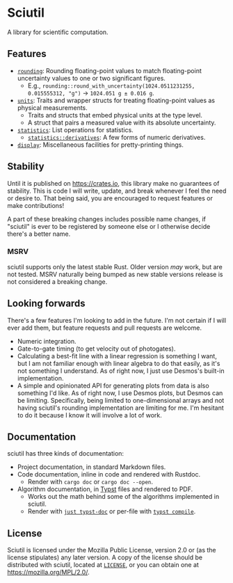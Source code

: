 # Sciutil

A library for scientific computation.

## Features

- [`rounding`](./src/rounding/):
  Rounding floating-point values to match floating-point uncertainty values
  to one or two significant figures.
  - E.g., `rounding::round_with_uncertainty(1024.0511231255, 0.015555312, "g")`
    -> `1024.051 g ± 0.016 g`.
- [`units`](./src/units/):
  Traits and wrapper structs for treating floating-point values as physical measurements.
  - Traits and structs that embed physical units at the type level.
  - A struct that pairs a measured value with its absolute uncertainty.
- [`statistics`](./src/statistics/):
  List operations for statistics.
  - [`statistics::derivatives`](./src/statistics/derivatives/):
    A few forms of numeric derivatives.
- [`display`](./src/display/):
  Miscellaneous facilities for pretty-printing things.

## Stability

Until it is published on <https://crates.io>,
this library make no guarantees of stability.
This is code I will write, update, and break whenever I feel the need or desire to.
That being said,
you are encouraged to request features or make contributions!

A part of these breaking changes includes possible name changes,
if "sciutil" is ever to be registered by someone else
or I otherwise decide there's a better name.

### MSRV

sciutil supports only the latest stable Rust.
Older version _may_ work, but are not tested.
MSRV naturally being bumped as new stable versions release
is not considered a breaking change.

## Looking forwards

There's a few features I'm looking to add in the future.
I'm not certain if I will ever add them,
but feature requests and pull requests are welcome.

- Numeric integration.
- Gate-to-gate timing
  (to get velocity out of photogates).
- Calculating a best-fit line with a linear regression is something I want,
  but I am not familiar enough with linear algebra to do that easily,
  as it's not something I understand.
  As of right now, I just use Desmos's built-in implementation.
- A simple and opinionated API for generating plots from data is also something I'd like.
  As of right now, I use Desmos plots,
  but Desmos can be limiting.
  Specifically, being limited to one-dimensional arrays
  and not having sciutil's rounding implementation
  are limiting for me.
  I'm hesitant to do it because I know it will involve a lot of work.

## Documentation

sciutil has three kinds of documentation:

- Project documentation,
  in standard Markdown files.
- Code documentation,
  inline in code and rendered with Rustdoc.
  - Render with `cargo doc` or `cargo doc --open`.
- Algorithm documentation,
  in [Typst](https://typst.app/) files and rendered to PDF.
  - Works out the math behind some of the algorithms implemented in sciutil.
  - Render with [`just typst-doc`](https://just.systems/)
    or per-file with [`typst compile`](https://crates.io/crates/typst-cli).

## License

Sciutil is licensed under the Mozilla Public License,
version 2.0 or (as the license stipulates) any later version.
A copy of the license should be distributed with sciutil,
located at [`LICENSE`](./LICENSE),
or you can obtain one at
<https://mozilla.org/MPL/2.0/>.
